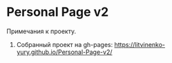 # Personal Page v2
Примечания к проекту.

1. Собранный проект на gh-pages:  https://litvinenko-yury.github.io/Personal-Page-v2/
